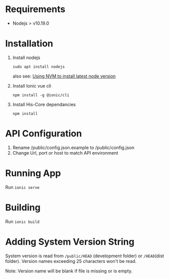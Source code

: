 # Requirements

- Nodejs > v10.19.0

# Installation

1. Install nodejs

    `sudo apt install nodejs`

    also see: [Using NVM to install latest node version](https://www.digitalocean.com/community/tutorials/how-to-install-node-js-on-ubuntu-18-04)

2. Install Ionic vue cli

    `npm install -g @ionic/cli`

3. Install His-Core dependancies

    `npm install`

# API Configuration

1. Rename /public/config.json.example to /public/config.json
2. Change Url, port or host to match API environment

# Running App

Run `ionic serve`

# Building
Run `ionic build`

# Adding System Version String
System version is read from `/public/HEAD` (development folder) or `/HEAD`(dist folder).
Version names exceeding 25 characters won't be read. 

Note: Version name will be blank if file is missing or is empty. 
